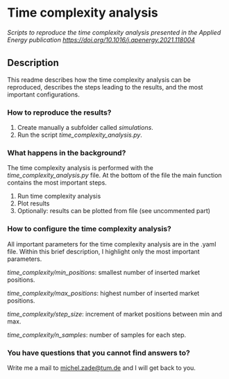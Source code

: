 Time complexity analysis
===
###### Scripts to reproduce the time complexity analysis presented in the Applied Energy publication https://doi.org/10.1016/j.apenergy.2021.118004


## Description
This readme describes how the time complexity analysis can be reproduced, describes the steps leading to the results, 
and the most important configurations.

### How to reproduce the results?
1. Create manually a subfolder called *simulations*.
2. Run the script *time_complexity_analysis.py*.

### What happens in the background?
The time complexity analysis is performed with the *time_complexity_analysis.py* file. At the bottom of the file the
main function contains the most important steps.
1. Run time complexity analysis 
2. Plot results 
3. Optionally: results can be plotted from file (see uncommented part)

### How to configure the time complexity analysis?
All important parameters for the time complexity analysis are in the .yaml file. Within
this brief description, I highlight only the most important parameters.

*time_complexity/min_positions*:    smallest number of inserted market positions. 

*time_complexity/max_positions*:    highest number of inserted market positions.

*time_complexity/step_size*:        increment of market positions between min and max. 

*time_complexity/n_samples*:        number of samples for each step.

### You have questions that you cannot find answers to?

Write me a mail to michel.zade@tum.de and I will get back to you. 